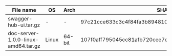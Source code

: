 File name | OS | Arch | SHA256 Checksum |
----|------|---- |------ |
swagger-hub-ui.tar.gz | -  | - | 97c21cce633c3c4f84fa3b894810dcc66c868535874d3bb3f04cc0a9629b13bd
doc-server-1.0.0-linux-amd64.tar.gz | Linux  | 64-bit | 107f0aff795045cc81afb720cee7ee2ddce447c9c37d97b0aea20d94c236ef01




